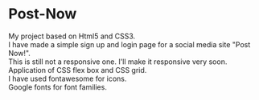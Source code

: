 # Post-Now
My project based on Html5 and CSS3.  
I have made a simple sign up and login page for a social media site "Post Now!".  
This is still not a responsive one. I'll make it responsive very soon.  
Application of CSS flex box and CSS grid.  
I have used fontawesome for icons.  
Google fonts for font families.
